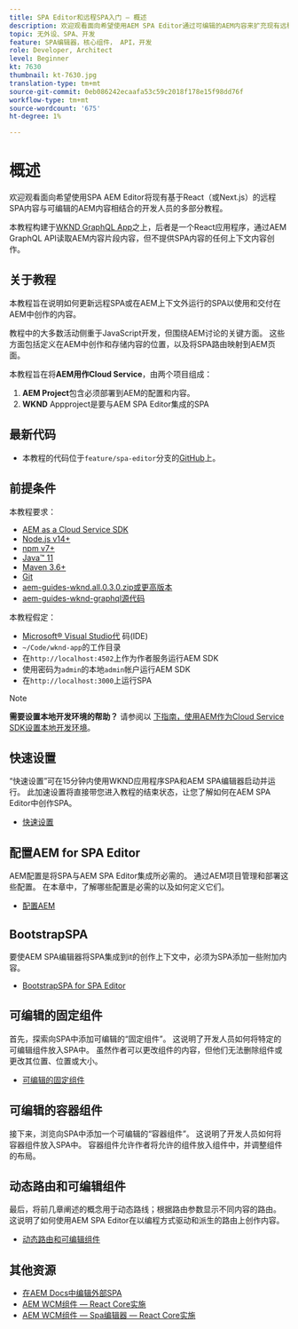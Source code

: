 ```yaml
---
title: SPA Editor和远程SPA入门 — 概述
description: 欢迎观看面向希望使用AEM SPA Editor通过可编辑的AEM内容来扩充现有远程SPA的开发人员的多部分教程。
topic: 无外设、SPA、开发
feature: SPA编辑器，核心组件， API，开发
role: Developer, Architect
level: Beginner
kt: 7630
thumbnail: kt-7630.jpg
translation-type: tm+mt
source-git-commit: 0eb086242ecaafa53c59c2018f178e15f98dd76f
workflow-type: tm+mt
source-wordcount: '675'
ht-degree: 1%

---
```



# 概述

欢迎观看面向希望使用SPA AEM Editor将现有基于React（或Next.js）的远程SPA内容与可编辑的AEM内容相结合的开发人员的多部分教程。

本教程构建于[WKND GraphQL App](https://experienceleague.adobe.com/docs/experience-manager-learn/getting-started-with-aem-headless/graphql/overview.html)之上，后者是一个React应用程序，通过AEM GraphQL API读取AEM内容片段内容，但不提供SPA内容的任何上下文内容创作。

## 关于教程

本教程旨在说明如何更新远程SPA或在AEM上下文外运行的SPA以使用和交付在AEM中创作的内容。

教程中的大多数活动侧重于JavaScript开发，但围绕AEM讨论的关键方面。 这些方面包括定义在AEM中创作和存储内容的位置，以及将SPA路由映射到AEM页面。

本教程旨在将&#x200B;**AEM用作Cloud Service**，由两个项目组成：

1. __AEM Project__&#x200B;包含必须部署到AEM的配置和内容。
1. __WKND__ Appproject是要与AEM SPA Editor集成的SPA

## 最新代码

+ 本教程的代码位于`feature/spa-editor`分支的[GitHub](https://github.com/adobe/aem-guides-wknd-graphq)上。

## 前提条件

本教程要求：

+ [AEM as a Cloud Service SDK](https://experienceleague.adobe.com/docs/experience-manager-learn/cloud-service/local-development-environment-set-up/aem-runtime.html?lang=en)
+ [Node.js v14+](https://nodejs.org/en/)
+ [npm v7+](https://www.npmjs.com/)
+ [Java™ 11](https://downloads.experiencecloud.adobe.com/content/software-distribution/en/general.html)
+ [Maven 3.6+](https://maven.apache.org/)
+ [Git](https://git-scm.com/downloads)
+ [aem-guides-wknd.all.0.3.0.zip或更高版本](https://github.com/adobe/aem-guides-wknd/releases)
+ [aem-guides-wknd-graphql源代码](https://github.com/adobe/aem-guides-wknd-graphql)

本教程假定：

+ [Microsoft® Visual Studio代](https://visualstudio.microsoft.com/) 码(IDE)
+ `~/Code/wknd-app`的工作目录
+ 在`http://localhost:4502`上作为作者服务运行AEM SDK
+ 使用密码为`admin`的本地`admin`帐户运行AEM SDK
+ 在`http://localhost:3000`上运行SPA

>[!NOTE]
>
> **需要设置本地开发环境的帮助？** 请参阅以 [下指南，使用AEM作为Cloud Service SDK设置本地开发环境](https://experienceleague.adobe.com/docs/experience-manager-learn/cloud-service/local-development-environment-set-up/overview.html)。


## 快速设置

“快速设置”可在15分钟内使用WKND应用程序SPA和AEM SPA编辑器启动并运行。 此加速设置将直接带您进入教程的结束状态，让您了解如何在AEM SPA Editor中创作SPA。

+ [快速设置](./quick-setup.md)

## 配置AEM for SPA Editor

AEM配置是将SPA与AEM SPA Editor集成所必需的。 通过AEM项目管理和部署这些配置。 在本章中，了解哪些配置是必需的以及如何定义它们。

+ [配置AEM](./aem-configure.md)

## BootstrapSPA

要使AEM SPA编辑器将SPA集成到it的创作上下文中，必须为SPA添加一些附加内容。

+ [BootstrapSPA for SPA Editor](./spa-bootstrap.md)

## 可编辑的固定组件

首先，探索向SPA中添加可编辑的“固定组件”。 这说明了开发人员如何将特定的可编辑组件放入SPA中。 虽然作者可以更改组件的内容，但他们无法删除组件或更改其位置、位置或大小。

+ [可编辑的固定组件](./spa-fixed-component.md)

## 可编辑的容器组件

接下来，浏览向SPA中添加一个可编辑的“容器组件”。 这说明了开发人员如何将容器组件放入SPA中。 容器组件允许作者将允许的组件放入组件中，并调整组件的布局。

## 动态路由和可编辑组件

最后，将前几章阐述的概念用于动态路线；根据路由参数显示不同内容的路由。 这说明了如何使用AEM SPA Editor在以编程方式驱动和派生的路由上创作内容。

+ [动态路由和可编辑组件](./spa-dynamic-routes.md)

## 其他资源

+ [在AEM Docs中编辑外部SPA](https://experienceleague.adobe.com/docs/experience-manager-cloud-service/implementing/developing/hybrid/editing-external-spa.html)
+ [AEM WCM组件 — React Core实施](https://www.npmjs.com/package/@adobe/aem-core-components-react-base)
+ [AEM WCM组件 — Spa编辑器 — React Core实施](https://www.npmjs.com/package/@adobe/aem-core-components-react-spa)
